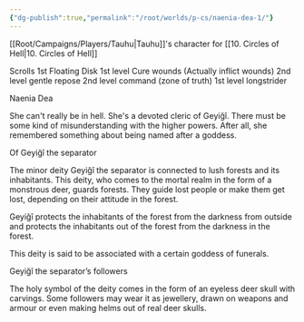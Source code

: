 ```yaml
---
{"dg-publish":true,"permalink":"/root/worlds/p-cs/naenia-dea-1/"}
---
```



[[Root/Campaigns/Players/Tauhu\|Tauhu]]'s character for [[10. Circles of Hell\|10. Circles of Hell]] 

Scrolls 
1st Floating Disk
1st level Cure wounds (Actually inflict wounds)
2nd level gentle repose
2nd level command (zone of truth)
1st level longstrider

Naenia Dea

  

She can't really be in hell. She's a devoted cleric of Geyiğî. There must be some kind of misunderstanding with the higher powers. After all, she remembered something about being named after a goddess.

Of Geyiğî the separator

The minor deity Geyiğî the separator is connected to lush forests and its inhabitants. This deity, who comes to the mortal realm in the form of a monstrous deer, guards forests. They guide lost people or make them get lost, depending on their attitude in the forest. 

Geyiğî protects the inhabitants of the forest from the darkness from outside and protects the inhabitants out of the forest from the darkness in the forest.

This deity is said to be associated with a certain goddess of funerals. 

Geyiğî the separator’s followers

The holy symbol of the deity comes in the form of an eyeless deer skull with carvings. Some followers may wear it as jewellery, drawn on weapons and armour or even making helms out of real deer skulls.